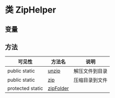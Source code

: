 #  类 ZipHelper




## 变量


## 方法


| 可见性 | 方法名 | 说明 |
|--------|-------|------|
| public static|[unzip](ZipHelper/unzip.md) | 解压文件到目录 |
| public static|[zip](ZipHelper/zip.md) | 压缩目录到文件 |
| protected static|[zipFolder](ZipHelper/zipFolder.md) |  |
